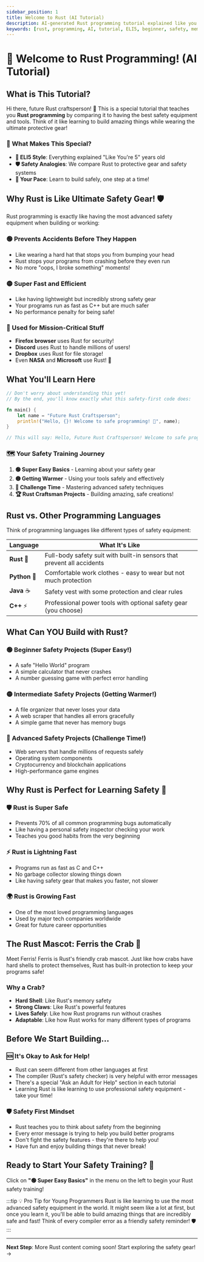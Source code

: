```yaml
---
sidebar_position: 1
title: Welcome to Rust (AI Tutorial)
description: AI-generated Rust programming tutorial explained like you're 5 years old
keywords: [rust, programming, AI, tutorial, ELI5, beginner, safety, memory]
---
```


# 🦀 Welcome to Rust Programming! (AI Tutorial)

## What is This Tutorial?

Hi there, future Rust craftsperson! 👋 This is a special tutorial that teaches you **Rust programming** by comparing it to having the best safety equipment and tools. Think of it like learning to build amazing things while wearing the ultimate protective gear!

### 🎯 What Makes This Special?

- **🧒 ELI5 Style**: Everything explained "Like You're 5" years old
- **🛡️ Safety Analogies**: We compare Rust to protective gear and safety systems
- **🚀 Your Pace**: Learn to build safely, one step at a time!

## Why Rust is Like Ultimate Safety Gear! 🛡️

Rust programming is exactly like having the most advanced safety equipment when building or working:

### 🟢 Prevents Accidents Before They Happen
- Like wearing a hard hat that stops you from bumping your head
- Rust stops your programs from crashing before they even run
- No more "oops, I broke something" moments!

### 🟡 Super Fast and Efficient
- Like having lightweight but incredibly strong safety gear
- Your programs run as fast as C++ but are much safer
- No performance penalty for being safe!

### 🔴 Used for Mission-Critical Stuff
- **Firefox browser** uses Rust for security!
- **Discord** uses Rust to handle millions of users!
- **Dropbox** uses Rust for file storage!
- Even **NASA** and **Microsoft** use Rust! 🚀

## What You'll Learn Here

```rust
// Don't worry about understanding this yet!
// By the end, you'll know exactly what this safety-first code does:

fn main() {
    let name = "Future Rust Craftsperson";
    println!("Hello, {}! Welcome to safe programming! 🦀", name);
}

// This will say: Hello, Future Rust Craftsperson! Welcome to safe programming! 🦀
```

### 🗺️ Your Safety Training Journey

1. **🟢 Super Easy Basics** - Learning about your safety gear
2. **🟡 Getting Warmer** - Using your tools safely and effectively
3. **🔴 Challenge Time** - Mastering advanced safety techniques
4. **🏆 Rust Craftsman Projects** - Building amazing, safe creations!

## Rust vs. Other Programming Languages

Think of programming languages like different types of safety equipment:

| Language | What It's Like |
|----------|----------------|
| **Rust** 🦀 | Full-body safety suit with built-in sensors that prevent all accidents |
| **Python** 🐍 | Comfortable work clothes - easy to wear but not much protection |
| **Java** ☕ | Safety vest with some protection and clear rules |
| **C++** ⚡ | Professional power tools with optional safety gear (you choose) |

## What Can YOU Build with Rust?

### 🟢 Beginner Safety Projects (Super Easy!)
- A safe "Hello World" program
- A simple calculator that never crashes
- A number guessing game with perfect error handling

### 🟡 Intermediate Safety Projects (Getting Warmer!)
- A file organizer that never loses your data
- A web scraper that handles all errors gracefully
- A simple game that never has memory bugs

### 🔴 Advanced Safety Projects (Challenge Time!)
- Web servers that handle millions of requests safely
- Operating system components
- Cryptocurrency and blockchain applications
- High-performance game engines

## Why Rust is Perfect for Learning Safety 🌟

### 🛡️ Rust is Super Safe
- Prevents 70% of all common programming bugs automatically
- Like having a personal safety inspector checking your work
- Teaches you good habits from the very beginning

### ⚡ Rust is Lightning Fast
- Programs run as fast as C and C++
- No garbage collector slowing things down
- Like having safety gear that makes you faster, not slower

### 🌍 Rust is Growing Fast
- One of the most loved programming languages
- Used by major tech companies worldwide
- Great for future career opportunities

## The Rust Mascot: Ferris the Crab 🦀

Meet Ferris! Ferris is Rust's friendly crab mascot. Just like how crabs have hard shells to protect themselves, Rust has built-in protection to keep your programs safe!

### Why a Crab?
- **Hard Shell**: Like Rust's memory safety
- **Strong Claws**: Like Rust's powerful features
- **Lives Safely**: Like how Rust programs run without crashes
- **Adaptable**: Like how Rust works for many different types of programs

## Before We Start Building...

### 🆘 It's Okay to Ask for Help!
- Rust can seem different from other languages at first
- The compiler (Rust's safety checker) is very helpful with error messages
- There's a special "Ask an Adult for Help" section in each tutorial
- Learning Rust is like learning to use professional safety equipment - take your time!

### 🛡️ Safety First Mindset
- Rust teaches you to think about safety from the beginning
- Every error message is trying to help you build better programs
- Don't fight the safety features - they're there to help you!
- Have fun and enjoy building things that never break!

## Ready to Start Your Safety Training? 🚀

Click on **"🟢 Super Easy Basics"** in the menu on the left to begin your Rust safety training!

:::tip 💡 Pro Tip for Young Programmers
Rust is like learning to use the most advanced safety equipment in the world. It might seem like a lot at first, but once you learn it, you'll be able to build amazing things that are incredibly safe and fast! Think of every compiler error as a friendly safety reminder! 🛡️
:::

---

**Next Step**: More Rust content coming soon! Start exploring the safety gear! →
